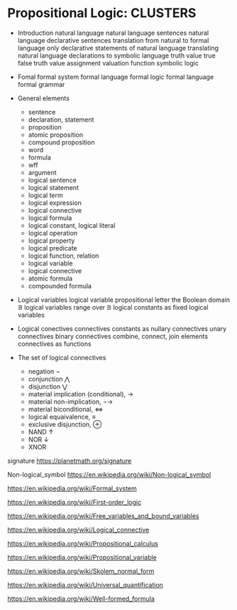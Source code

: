 # Propositional Logic: CLUSTERS

* Introduction
  natural language
  natural language sentences
  natural language declarative sentences
  translation from natural to formal language
  only declarative statements of natural language
  translating natural language declarations to symbolic language
  truth value
  true
  false
  truth value assignment
  valuation function
  symbolic logic

* Fomal
  formal system
  formal language
  formal logic
  formal language
  formal grammar

* General elements
  - sentence
  - declaration, statement
  - proposition
  - atomic proposition
  - compound proposition
  - word
  - formula
  - wff
  - argument
  - logical sentence
  - logical statement
  + logical term
  + logical expression
  + logical connective
  + logical formula
  + logical constant, logical literal
  + logical operation
  + logical property
  + logical predicate
  + logical function, relation
  + logical variable
  + logical connective
  + atomic formula
  + compounded formula

* Logical variables
  logical variable
  propositional letter
  the Boolean domain 𝔹
  logical variables range over 𝔹
  logical constants as fixed logical variables

* Logical conectives
  connectives
  constants as nullary connectives
  unary connectives
  binary connectives
  combine, connect, join elements
  connectives as functions

* The set of logical connectives
  - negation ¬
  - conjunction ⋀
  - disjunction ⋁
  - material implication (conditional), ->
  - material non-implication, ¬->
  - material biconditional, <=>
  - logical equaivalence, ≡
  - exclusive disjunction, ⊕
  - NAND ↑
  - NOR  ↓
  - XNOR

signature
https://planetmath.org/signature

Non-logical_symbol
https://en.wikipedia.org/wiki/Non-logical_symbol

https://en.wikipedia.org/wiki/Formal_system

https://en.wikipedia.org/wiki/First-order_logic

https://en.wikipedia.org/wiki/Free_variables_and_bound_variables

https://en.wikipedia.org/wiki/Logical_connective

https://en.wikipedia.org/wiki/Propositional_calculus

https://en.wikipedia.org/wiki/Propositional_variable

https://en.wikipedia.org/wiki/Skolem_normal_form

https://en.wikipedia.org/wiki/Universal_quantification

https://en.wikipedia.org/wiki/Well-formed_formula
